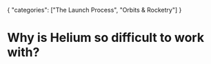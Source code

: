 {
    "categories": ["The Launch Process", "Orbits & Rocketry"]
}

# Why is Helium so difficult to work with?
